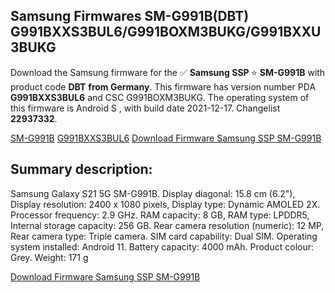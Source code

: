 <h2>Samsung Firmwares SM-G991B(DBT) G991BXXS3BUL6/G991BOXM3BUKG/G991BXXU3BUKG</h2>
Download the Samsung firmware for the ✅ <strong>Samsung SSP </strong> ⭐ <strong>SM-G991B</strong> with product code <strong>DBT</strong> <strong> from Germany</strong>. This firmware has version number PDA <strong>G991BXXS3BUL6</strong> and CSC G991BOXM3BUKG. The operating system of this firmware is Android S , with build date 2021-12-17. Changelist <strong>22937332</strong>.


[SM-G991B](https://samfirm.shop/samsung/model/SM-G991B)
[G991BXXS3BUL6](https://samfirm.shop/samsung/pda/G991BXXS3BUL6)
[Download Firmware Samsung SSP SM-G991B](https://samfirm.shop/samsung/firmware/482835)
<h2>Summary description:</h2>
<p>Samsung Galaxy S21 5G SM-G991B. Display diagonal: 15.8 cm (6.2"), Display resolution: 2400 x 1080 pixels, Display type: Dynamic AMOLED 2X. Processor frequency: 2.9 GHz. RAM capacity: 8 GB, RAM type: LPDDR5, Internal storage capacity: 256 GB. Rear camera resolution (numeric): 12 MP, Rear camera type: Triple camera. SIM card capability: Dual SIM. Operating system installed: Android 11. Battery capacity: 4000 mAh. Product colour: Grey. Weight: 171 g</p>


[Download Firmware Samsung SSP SM-G991B](https://samfirm.shop/samsung/firmware/482835)
